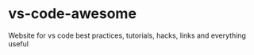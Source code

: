 # vs-code-awesome
Website for vs code best practices, tutorials, hacks, links and everything useful
